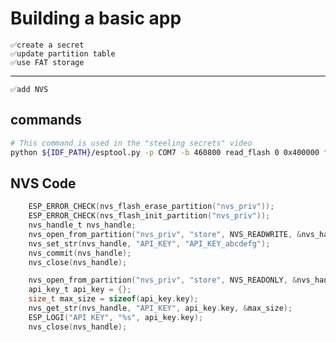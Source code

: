 # Building a basic app

    ✅create a secret
    ✅update partition table
    ✅use FAT storage

---

    ✅add NVS

## commands

```bash
# This command is used in the "steeling secrets" video
python ${IDF_PATH}/esptool.py -p COM7 -b 460800 read_flash 0 0x400000 flash.bin
```

## NVS Code

```C
    ESP_ERROR_CHECK(nvs_flash_erase_partition("nvs_priv"));
    ESP_ERROR_CHECK(nvs_flash_init_partition("nvs_priv"));
    nvs_handle_t nvs_handle;
    nvs_open_from_partition("nvs_priv", "store", NVS_READWRITE, &nvs_handle);
    nvs_set_str(nvs_handle, "API_KEY", "API_KEY_abcdefg");
    nvs_commit(nvs_handle);
    nvs_close(nvs_handle);

    nvs_open_from_partition("nvs_priv", "store", NVS_READONLY, &nvs_handle);
    api_key_t api_key = {};
    size_t max_size = sizeof(api_key.key);
    nvs_get_str(nvs_handle, "API_KEY", api_key.key, &max_size);
    ESP_LOGI("API KEY", "%s", api_key.key);
    nvs_close(nvs_handle);
```

